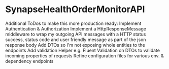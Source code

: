 # SynapseHealthOrderMonitorAPI
Additional ToDos to make this more production ready:
Implement Authentication & Authorization
Implement a HttpResponseMessage middleware to wrap my outgoing API messages with a HTTP status success, status code and user friendly message as part of the json response body
Add DTOs so I'm not exposing whole entities to the endpoints
Add validation Helper e.g. Fluent Validation on DTOs to validate incoming properties of requests
Refine configuration files for various env. & dependency endpoints